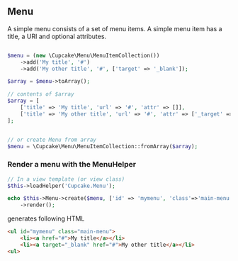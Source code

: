 
## Menu

A simple menu consists of a set of menu items.
A simple menu item has a title, a URI and optional attributes.

```php

$menu = (new \Cupcake\Menu\MenuItemCollection())
    ->add('My title', '#')
    ->add('My other title', '#', ['target' => '_blank']);

$array = $menu->toArray();

// contents of $array
$array = [
    ['title' => 'My title', 'url' => '#', 'attr' => []],
    ['title' => 'My other title', 'url' => '#', 'attr' => ['_target' => 'blank']],
];


// or create Menu from array
$menu = \Cupcake\Menu\MenuItemCollection::fromArray($array);
```

### Render a menu with the MenuHelper

```php 
// In a view template (or view class)
$this->loadHelper('Cupcake.Menu');

echo $this->Menu->create($menu, ['id' => 'mymenu', 'class'=>'main-menu')
    ->render();    
```
generates following HTML
```html 
<ul id="mymenu" class="main-menu">
    <li><a href="#">My title</a></li>
    <li><a target="_blank" href="#">My other title</a></li>
<ul>
```